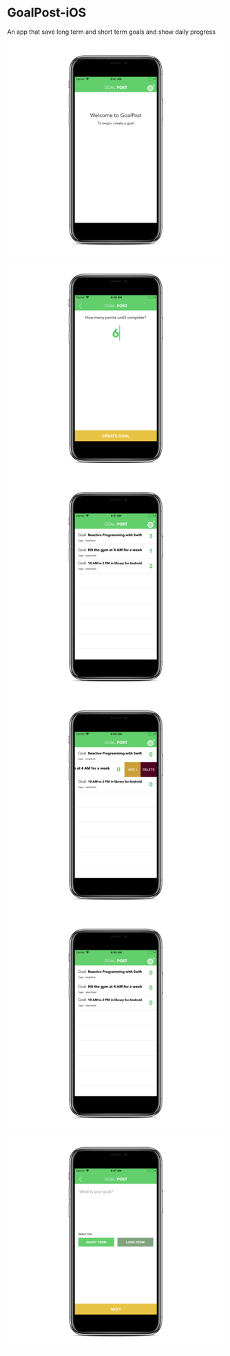 # GoalPost-iOS
An app that save long term and short term goals and show daily progress

![](a1.png)
![](a2.png)
![](a3.png)
![](a4.png)
![](a5.png)
![](a6.png)
